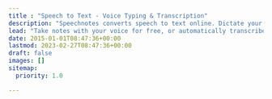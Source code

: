 ```yaml
---
title : "Speech to Text - Voice Typing & Transcription"
description: "Speechnotes converts speech to text online. Dictate your notes in real time, or upload recordings and get them transcribed automatically in no time."
lead: "Take notes with your voice for free, or automatically transcribe audio & video recordings. Amazingly accurate, secure & blazing fast."
date: 2015-01-01T08:47:36+00:00
lastmod: 2023-02-27T08:47:36+00:00
draft: false
images: []
sitemap:
  priority: 1.0

---
```

